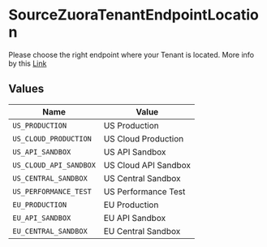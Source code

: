 # SourceZuoraTenantEndpointLocation

Please choose the right endpoint where your Tenant is located. More info by this <a href="https://www.zuora.com/developer/api-reference/#section/Introduction/Access-to-the-API">Link</a>


## Values

| Name                   | Value                  |
| ---------------------- | ---------------------- |
| `US_PRODUCTION`        | US Production          |
| `US_CLOUD_PRODUCTION`  | US Cloud Production    |
| `US_API_SANDBOX`       | US API Sandbox         |
| `US_CLOUD_API_SANDBOX` | US Cloud API Sandbox   |
| `US_CENTRAL_SANDBOX`   | US Central Sandbox     |
| `US_PERFORMANCE_TEST`  | US Performance Test    |
| `EU_PRODUCTION`        | EU Production          |
| `EU_API_SANDBOX`       | EU API Sandbox         |
| `EU_CENTRAL_SANDBOX`   | EU Central Sandbox     |